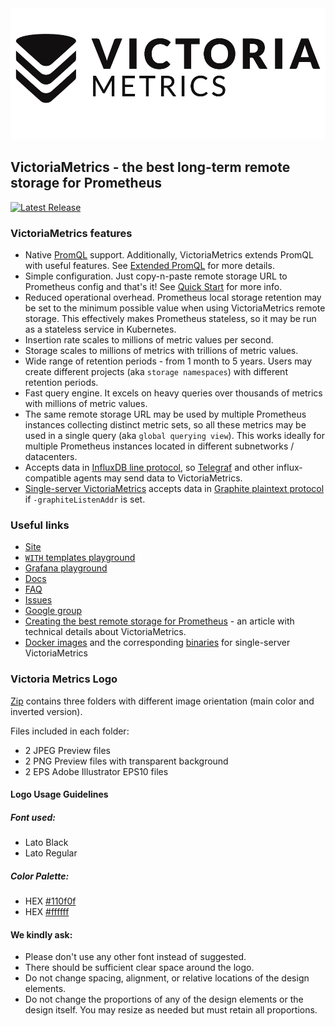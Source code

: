 <img  text-align="center" alt="Victoria Metrics" src="logo.png">

## VictoriaMetrics - the best long-term remote storage for Prometheus

[![Latest Release](https://img.shields.io/github/release/VictoriaMetrics/VictoriaMetrics.svg?style=flat-square)](https://github.com/VictoriaMetrics/VictoriaMetrics/releases/latest)

### VictoriaMetrics features

- Native [PromQL](https://prometheus.io/docs/prometheus/latest/querying/basics/) support. Additionally, VictoriaMetrics extends PromQL with useful features. See [Extended PromQL](https://github.com/VictoriaMetrics/VictoriaMetrics/wiki/ExtendedPromQL) for more details.
- Simple configuration. Just copy-n-paste remote storage URL to Prometheus config and that's it! See [Quick Start](https://github.com/VictoriaMetrics/VictoriaMetrics/wiki/Quick-Start) for more info.
- Reduced operational overhead. Prometheus local storage retention may be set to the minimum possible value when using VictoriaMetrics remote storage. This effectively makes Prometheus stateless, so it may be run as a stateless service in Kubernetes.
- Insertion rate scales to millions of metric values per second.
- Storage scales to millions of metrics with trillions of metric values.
- Wide range of retention periods - from 1 month to 5 years. Users may create different projects (aka `storage namespaces`) with different retention periods.
- Fast query engine. It excels on heavy queries over thousands of metrics with millions of metric values.
- The same remote storage URL may be used by multiple Prometheus instances collecting distinct metric sets, so all these metrics may be used in a single query (aka `global querying view`). This works ideally for multiple Prometheus instances located in different subnetworks / datacenters.
- Accepts data in [InfluxDB line protocol](https://docs.influxdata.com/influxdb/v1.7/write_protocols/line_protocol_reference/), so [Telegraf](https://www.influxdata.com/time-series-platform/telegraf/) and other influx-compatible agents may send data to VictoriaMetrics.
- [Single-server VictoriaMetrics](https://github.com/VictoriaMetrics/VictoriaMetrics/releases) accepts data in [Graphite plaintext protocol](https://graphite.readthedocs.io/en/latest/feeding-carbon.html#the-plaintext-protocol) if `-graphiteListenAddr` is set.


### Useful links

* [Site](https://victoriametrics.com/)
* [`WITH` templates playground](https://play.victoriametrics.com/promql/expand-with-exprs)
* [Grafana playground](http://play-grafana.victoriametrics.com:3000/d/4ome8yJmz/node-exporter-on-victoriametrics-demo)
* [Docs](https://github.com/VictoriaMetrics/VictoriaMetrics/wiki)
* [FAQ](https://github.com/VictoriaMetrics/VictoriaMetrics/wiki/FAQ)
* [Issues](https://github.com/VictoriaMetrics/VictoriaMetrics/issues)
* [Google group](https://groups.google.com/forum/#!forum/victoriametrics)
* [Creating the best remote storage for Prometheus](https://medium.com/devopslinks/victoriametrics-creating-the-best-remote-storage-for-prometheus-5d92d66787ac) - an article with technical details about VictoriaMetrics.
* [Docker images](https://hub.docker.com/r/valyala/victoria-metrics/) and the corresponding [binaries](https://github.com/VictoriaMetrics/VictoriaMetrics/releases) for single-server VictoriaMetrics


### Victoria Metrics Logo

[Zip](VM_logo.zip) contains three folders with different image orientation (main color and inverted version).

Files included in each folder:

* 2 JPEG Preview files
* 2 PNG Preview files with transparent background
* 2 EPS Adobe Illustrator EPS10 files


#### Logo Usage Guidelines

##### Font used: 

* Lato Black 
* Lato Regular

##### Color Palette:

* HEX [#110f0f](https://www.color-hex.com/color/110f0f) 
* HEX [#ffffff](https://www.color-hex.com/color/ffffff)

#### We kindly ask:

- Please don't use any other font instead of suggested.
- There should be sufficient clear space around the logo.
- Do not change spacing, alignment, or relative locations of the design elements.
- Do not change the proportions of any of the design elements or the design itself. You    may resize as needed but must retain all proportions.



